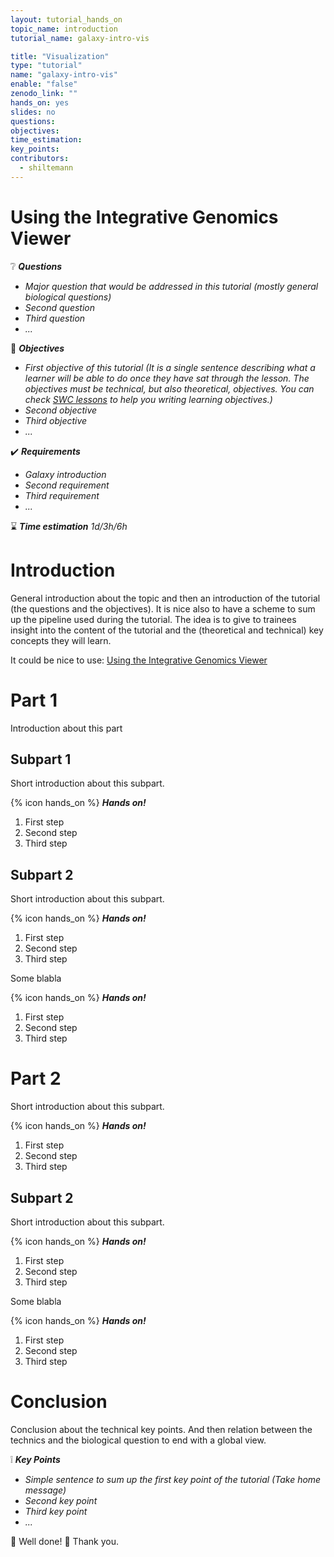 ```yaml
---
layout: tutorial_hands_on
topic_name: introduction
tutorial_name: galaxy-intro-vis

title: "Visualization"
type: "tutorial"
name: "galaxy-intro-vis"
enable: "false"
zenodo_link: ""
hands_on: yes
slides: no
questions:
objectives:
time_estimation:
key_points:
contributors:
  - shiltemann
---
```


# Using the Integrative Genomics Viewer

:grey_question: ***Questions***

- *Major question that would be addressed in this tutorial (mostly general biological questions)*
- *Second question*
- *Third question*
- *...*

:dart: ***Objectives***

- *First objective of this tutorial (It is a single sentence describing what a learner will be able to do once they have sat through the lesson. The objectives must be technical, but also theoretical, objectives. You can check [SWC lessons](https://swcarpentry.github.io/instructor-training/) to help you writing learning objectives.)*
- *Second objective*
- *Third objective*
- *...*

:heavy_check_mark: ***Requirements***

- *Galaxy introduction*
- *Second requirement*
- *Third requirement*
- *...*

:hourglass: ***Time estimation*** *1d/3h/6h*

# Introduction

General introduction about the topic and then an introduction of the tutorial (the questions and the objectives). It is nice also to have a scheme to sum up the pipeline used during the tutorial. The idea is to give to trainees insight into the content of the tutorial and the (theoretical and technical) key concepts they will learn.

It could be nice to use: [Using the Integrative Genomics Viewer]({{site.baseurl}}/topics/introduction/tutorials/igv-introduction/tutorial.html)

# Part 1

Introduction about this part

## Subpart 1

Short introduction about this subpart.

{% icon hands_on %} ***Hands on!***

1. First step
2. Second step
3. Third step

## Subpart 2

Short introduction about this subpart.

{% icon hands_on %} ***Hands on!***

1. First step
2. Second step
3. Third step

Some blabla

{% icon hands_on %} ***Hands on!***

1. First step
2. Second step
3. Third step

# Part 2

Short introduction about this subpart.

{% icon hands_on %} ***Hands on!***

1. First step
2. Second step
3. Third step

## Subpart 2

Short introduction about this subpart.

{% icon hands_on %} ***Hands on!***

1. First step
2. Second step
3. Third step

Some blabla

{% icon hands_on %} ***Hands on!***

1. First step
2. Second step
3. Third step

# Conclusion

Conclusion about the technical key points. And then relation between the technics and the biological question to end with a global view.

:grey_exclamation: ***Key Points***

- *Simple sentence to sum up the first key point of the tutorial (Take home message)*
- *Second key point*
- *Third key point*
- *...*

:tada: Well done! :clap: Thank you.
